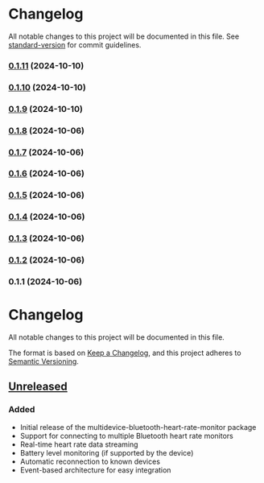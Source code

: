 # Changelog

All notable changes to this project will be documented in this file. See [standard-version](https://github.com/conventional-changelog/standard-version) for commit guidelines.

### [0.1.11](https://github.com/shmatul/multidevice-bluetooth-heart-rate-monitor/compare/v0.1.10...v0.1.11) (2024-10-10)

### [0.1.10](https://github.com/shmatul/multidevice-bluetooth-heart-rate-monitor/compare/v0.1.9...v0.1.10) (2024-10-10)

### [0.1.9](https://github.com/shmatul/multidevice-bluetooth-heart-rate-monitor/compare/v0.1.8...v0.1.9) (2024-10-10)

### [0.1.8](https://github.com/shmatul/multidevice-bluetooth-heart-rate-monitor/compare/v0.1.7...v0.1.8) (2024-10-06)

### [0.1.7](https://github.com/shmatul/multidevice-bluetooth-heart-rate-monitor/compare/v0.1.6...v0.1.7) (2024-10-06)

### [0.1.6](https://github.com/shmatul/multidevice-bluetooth-heart-rate-monitor/compare/v0.1.5...v0.1.6) (2024-10-06)

### [0.1.5](https://github.com/shmatul/multidevice-bluetooth-heart-rate-monitor/compare/v0.1.4...v0.1.5) (2024-10-06)

### [0.1.4](https://github.com/shmatul/multidevice-bluetooth-heart-rate-monitor/compare/v0.1.3...v0.1.4) (2024-10-06)

### [0.1.3](https://github.com/shmatul/multidevice-bluetooth-heart-rate-monitor/compare/v0.1.2...v0.1.3) (2024-10-06)

### [0.1.2](https://github.com/shmatul/multidevice-bluetooth-heart-rate-monitor/compare/v0.1.1...v0.1.2) (2024-10-06)

### 0.1.1 (2024-10-06)

# Changelog

All notable changes to this project will be documented in this file.

The format is based on [Keep a Changelog](https://keepachangelog.com/en/1.0.0/),
and this project adheres to [Semantic Versioning](https://semver.org/spec/v2.0.0.html).

## [Unreleased]

### Added

- Initial release of the multidevice-bluetooth-heart-rate-monitor package
- Support for connecting to multiple Bluetooth heart rate monitors
- Real-time heart rate data streaming
- Battery level monitoring (if supported by the device)
- Automatic reconnection to known devices
- Event-based architecture for easy integration

[Unreleased]: https://github.com/shmatul/multidevice-bluetooth-heart-rate-monitor/commits/main
